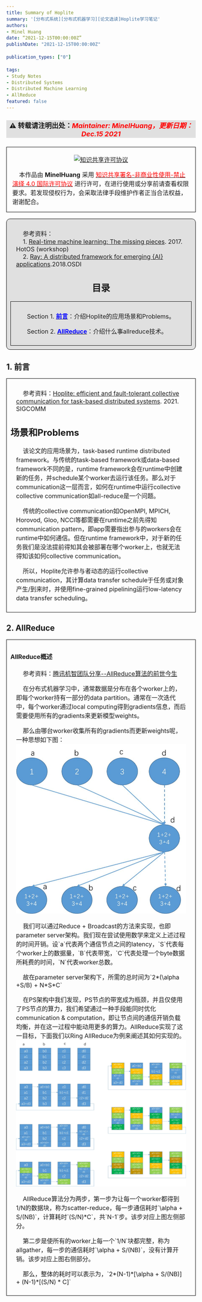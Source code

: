 ```yaml
---
title: Summary of Hoplite
summary: '[分布式系统][分布式机器学习][论文选读]Hoplite学习笔记'
authors:
- Minel Huang
date: “2021-12-15T00:00:00Z”
publishDate: "2021-12-15T00:00:00Z"

publication_types: ["0"]

tags: 
- Study Notes
- Distributed Systems
- Distributed Machine Learning
- AllReduce
featured: false
---
```

<head>
<style>
    img{margin-left: 20px; margin-right: 20px;}
    #table th{text-align:center;}
    #table td{text-align:center;}
    p{margin-left: 15px; margin-right: 15px;}
    .div_catalogue{padding: 10px 10px; font-size: 16px; background-color: #E0E0E0; word-spacing:0px;  border:1px solid black; border-radius: 10px;}
    .div_licence{font-size: 16px; word-spacing:0px; border:1px solid black;}
    .div_learning_post{font-size: 16px; word-spacing:0px;}
    .div_indicate_source{font-size: 18px; word-spacing:0px; background-color: #E0E0E0;}
    .div_learning_post_boder{padding: 10px 10px; font-size: 16px; word-spacing:0px;  border:1px solid black;}
</style>
<!--支持网页公式显示-->    
<script type="text/javascript" src="https://cdn.mathjax.org/mathjax/latest/MathJax.js?config=AM_HTMLorMML-full"></script>
</head>

<body>

<div align="center" class="div_indicate_source">
  <h4>⚠ 转载请注明出处：<font color="red"><i>Maintainer: MinelHuang，更新日期：Dec.15 2021</i></font></h4>
  <div align="left">
  <font size="2px">
  </font>
  </div>
</div>

<div class="div_licence">
  <br>
  <div align="center">
      <a rel="license" href="http://creativecommons.org/licenses/by-nc-nd/4.0/"><img alt="知识共享许可协议" style="border-width:0; margin-left: 20px; margin-right: 20px;" src="https://i.creativecommons.org/l/by-nc-nd/4.0/88x31.png" /></a>
  </div>
  <p>
  &nbsp;&nbsp;&nbsp;&nbsp;本<span xmlns:dct="http://purl.org/dc/terms/" href="http://purl.org/dc/dcmitype/Text" rel="dct:type">作品</span>由 <span xmlns:cc="http://creativecommons.org/ns#" property="cc:attributionName"><b>MinelHuang</b></span> 采用 <a rel="license" href="http://creativecommons.org/licenses/by-nc-nd/4.0/"><font color="red">知识共享署名-非商业性使用-禁止演绎 4.0 国际许可协议</font></a> 进行许可，在进行使用或分享前请查看权限要求。若发现侵权行为，会采取法律手段维护作者正当合法权益，谢谢配合。
  </p>
</div>

<br>

<div class="div_catalogue">
  <p>
  &nbsp;&nbsp;&nbsp;&nbsp;参考资料：<br>
  &nbsp;&nbsp;&nbsp;&nbsp;1. <a href="https://dl.acm.org/doi/abs/10.1145/3102980.3102998">Real-time machine learning: The missing pieces</a>. 2017. HotOS (workshop)<br>
  &nbsp;&nbsp;&nbsp;&nbsp;2. <a href="https://www.usenix.org/conference/osdi18/presentation/moritz">Ray: A distributed framework for emerging {AI} applications</a>.2018.OSDI
  <div align="center">
    <h2> 目录 </h2>
    <p>
  </div>
  <div class="div_learning_post_boder">
    <p>
    &nbsp;&nbsp;&nbsp;&nbsp;Section 1. <a href="#section1"><font color="blue"><b>前言</b></font></a>：介绍Hoplite的应用场景和Problems。
    <p>
    &nbsp;&nbsp;&nbsp;&nbsp;Section 2. <a href="#section2"><font color="blue"><b>AllReduce</b></font></a>：介绍什么事allreduce技术。
  </div>
</div>

<h2><a name="section1">1. 前言</a></h2>
<div class="div_learning_post_boder">
  <p>
  &nbsp;&nbsp;&nbsp;&nbsp;参考资料：<a href="https://dl.acm.org/doi/abs/10.1145/3452296.3472897">Hoplite: efficient and fault-tolerant collective communication for task-based distributed systems</a>. 2021. SIGCOMM<br>

  <h2>场景和Problems</h2>
  <p>
  &nbsp;&nbsp;&nbsp;&nbsp;该论文的应用场景为，task-based runtime distributed framework。与传统的task-based framework或data-based framework不同的是，runtime framework会在runtime中创建新的任务，并schedule某个worker去运行该任务。那么对于communication这一层而言，如何在runtime中运行collective collective communication如all-reduce是一个问题。<br>
  <p>
  &nbsp;&nbsp;&nbsp;&nbsp;传统的collective communication如OpenMPI, MPICH, Horovod, Gloo, NCCl等都需要在runtime之前先得知communication pattern，即app需要指出参与的workers会在runtime中如何通信。但在runtime framework中，对于新的任务我们是没法提前得知其会被部署在哪个worker上，也就无法得知该如何collective communication。<br>
  <p>
  &nbsp;&nbsp;&nbsp;&nbsp;所以，Hoplite允许参与者动态的运行collective communication，其计算data transfer schedule于任务或对象产生/到来时，并使用fine-grained pipelining运行low-latency data transfer scheduling。
</div>

<h2><a name="section2">2. AllReduce</a></h2>
<div class="div_learning_post_boder">
  <h4>AllReduce概述</h4>
  <p>
  &nbsp;&nbsp;&nbsp;&nbsp;参考资料：<a href="https://zhuanlan.zhihu.com/p/79030485">腾讯机智团队分享--AllReduce算法的前世今生</a>
  <p>
  &nbsp;&nbsp;&nbsp;&nbsp;在分布式机器学习中，通常数据是分布在各个worker上的，即每个worker持有一部分的data partition。通常在一次迭代中，每个worker通过local computing得到gradients信息，而后需要使用所有的gradients来更新模型weights。<br>
  <p>
  &nbsp;&nbsp;&nbsp;&nbsp;那么由哪台worker收集所有的gradients而更新weights呢，一种思想如下图：<br>
  <img src="pic/2.1.jpeg" style="margin: 0 auto;"><br>
  <p>
  &nbsp;&nbsp;&nbsp;&nbsp;我们可以通过Reduce + Broadcast的方法来实现，也即parameter server架构。我们现在尝试使用数学来定义上述过程的时间开销。设`a`代表两个通信节点之间的latency，`S`代表每个worker上的数据量，`B`代表带宽，`C`代表处理一个byte数据所耗费的时间，`N`代表worker总数。<br>
  <p>
  &nbsp;&nbsp;&nbsp;&nbsp;故在parameter server架构下，所需的总时间为`2*(\alpha +S/B) + N*S*C`<br>
  <p>
  &nbsp;&nbsp;&nbsp;&nbsp;在PS架构中我们发现，PS节点的带宽成为瓶颈，并且仅使用了PS节点的算力，我们希望通过一种手段能同时优化communication & computation，即让节点间的通信开销负载均衡，并在这一过程中能动用更多的算力。AllReduce实现了这一目标，下面我们以Ring AllReduce为例来阐述其如何实现的。<br>
  <img src="pic/2.2.jpeg" style="margin: 0 auto;"><br>
  <p>
  &nbsp;&nbsp;&nbsp;&nbsp;AllReduce算法分为两步，第一步为让每一个worker都得到1/N的数据块，称为scatter-reduce，每一步通信耗时`\alpha + S/(NB)`，计算耗时`(S/N)*C`，共`N-1`步。该步对应上图左侧部分。<br>
  <p>
  &nbsp;&nbsp;&nbsp;&nbsp;第二步是使所有的worker上每一个`1/N`块都完整，称为allgather，每一步的通信耗时`\alpha + S/(NB)`，没有计算开销。该步对应上图右侧部分。<br>
  <p>
  &nbsp;&nbsp;&nbsp;&nbsp;那么，整体的耗时可以表示为，`2*(N-1)*[\alpha + S/(NB)] + (N-1)*[(S/N) * C]`
</div>